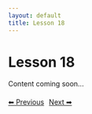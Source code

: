 ```yaml
---
layout: default
title: Lesson 18
---
```


# Lesson 18

Content coming soon...

<div style="margin-top: 20px;">
<a href="/docs/intermediate/Lessons/lesson_17.html" style="margin-right: 10px;">⬅ Previous</a><a href="/docs/intermediate/Lessons/lesson_19.html">Next ➡</a>
</div>
